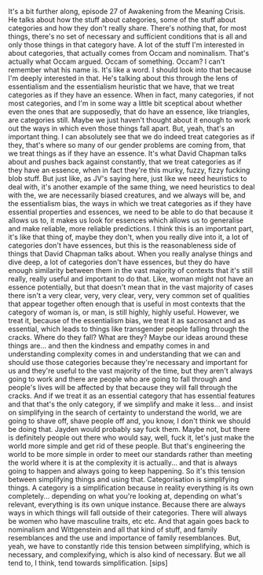 It's a bit further along, episode 27 of Awakening from the Meaning Crisis. He talks about how
the stuff about categories, some of the stuff about categories and how they don't really
share. There's nothing that, for most things, there's no set of necessary and sufficient
conditions that is all and only those things in that category have. A lot of the stuff
I'm interested in about categories, that actually comes from Occam and nominalism. That's actually
what Occam argued. Occam of something. Occam? I can't remember what his name is. It's like
a word. I should look into that because I'm deeply interested in that. He's talking about
this through the lens of essentialism and the essentialism heuristic that we have, that
we treat categories as if they have an essence. When in fact, many categories, if not most
categories, and I'm in some way a little bit sceptical about whether even the ones that
are supposedly, that do have an essence, like triangles, are categories still. Maybe we
just haven't thought about it enough to work out the ways in which even those things fall
apart. But, yeah, that's an important thing. I can absolutely see that we do indeed treat
categories as if they, that's where so many of our gender problems are coming from, that
we treat things as if they have an essence. It's what David Chapman talks about and pushes
back against constantly, that we treat categories as if they have an essence, when in fact they're
this murky, fuzzy, fizzy fucking blob stuff. But just like, as JV's saying here, just like
we need heuristics to deal with, it's another example of the same thing, we need heuristics
to deal with the, we are necessarily biased creatures, and we always will be, and the
essentialism bias, the ways in which we treat categories as if they have essential properties
and essences, we need to be able to do that because it allows us to, it makes us look
for essences which allows us to generalise and make reliable, more reliable predictions.
I think this is an important part, it's like that thing of, maybe they don't, when you
really dive into it, a lot of categories don't have essences, but this is the reasonableness
side of things that David Chapman talks about. When you really analyse things and dive deep,
a lot of categories don't have essences, but they do have enough similarity between them
in the vast majority of contexts that it's still really, really useful and important
to do that. Like, woman might not have an essence potentially, but that doesn't mean
that in the vast majority of cases there isn't a very clear, very, very clear, very, very
common set of qualities that appear together often enough that is useful in most contexts
that the category of woman is, or man, is still highly, highly useful. However, we treat
it, because of the essentialism bias, we treat it as sacrosanct and as essential, which leads
to things like transgender people falling through the cracks. Where do they fall? What
are they? Maybe our ideas around these things are... and then the kindness and empathy comes
in and understanding complexity comes in and understanding that we can and should use those
categories because they're necessary and important for us and they're useful to the vast majority
of the time, but they aren't always going to work and there are people who are going
to fall through and people's lives will be affected by that because they will fall through
the cracks. And if we treat it as an essential category that has essential features and that
that's the only category, if we simplify and make it less... and insist on simplifying
in the search of certainty to understand the world, we are going to shave off, shave people
off and, you know, I don't think we should be doing that. Jayden would probably say fuck
them. Maybe not, but there is definitely people out there who would say, well, fuck it, let's
just make the world more simple and get rid of these people. But that's engineering the
world to be more simple in order to meet our standards rather than meeting the world where
it is at the complexity it is actually... and that is always going to happen and always
going to keep happening. So it's this tension between simplifying things and using that.
Categorisation is simplifying things. A category is a simplification because in reality everything
is its own completely... depending on what you're looking at, depending on what's relevant,
everything is its own unique instance. Because there are always ways in which things will
fall outside of their categories. There will always be women who have masculine traits,
etc etc. And that again goes back to nominalism and Wittgenstein and all that kind of stuff,
and family resemblances and the use and importance of family resemblances. But, yeah, we have
to constantly ride this tension between simplifying, which is necessary, and complexifying, which
is also kind of necessary. But we all tend to, I think, tend towards simplification.
[sips]
